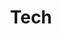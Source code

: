 ---
layout: prefab
title: Tech
data_file: Tech
parent: Prefabs
nav_exclude: true
search_exclude: false
---
